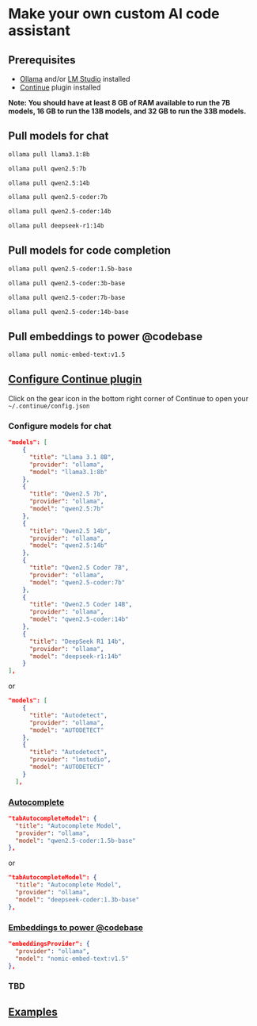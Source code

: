 # Make your own custom AI code assistant

## Prerequisites

* [Ollama](https://ollama.com) and/or [LM Studio](https://lmstudio.ai) installed
* [Continue](https://www.continue.dev) plugin installed

**Note: You should have at least 8 GB of RAM available to run the 7B models,
16 GB to run the 13B models, and 32 GB to run the 33B models.**

## Pull models for chat

```sh
ollama pull llama3.1:8b
```

```sh
ollama pull qwen2.5:7b
```

```sh
ollama pull qwen2.5:14b
```

```sh
ollama pull qwen2.5-coder:7b
```

```sh
ollama pull qwen2.5-coder:14b
```

```sh
ollama pull deepseek-r1:14b
```

## Pull models for code completion

```sh
ollama pull qwen2.5-coder:1.5b-base
```

```sh
ollama pull qwen2.5-coder:3b-base
```

```sh
ollama pull qwen2.5-coder:7b-base
```

```sh
ollama pull qwen2.5-coder:14b-base
```

## Pull embeddings to power @codebase

```sh
ollama pull nomic-embed-text:v1.5
```

## [Configure Continue plugin](https://docs.continue.dev/customize/overview#editing-configjson)

Click on the gear icon in the bottom right corner of Continue to open your `~/.continue/config.json`

### Configure models for chat

```json
"models": [
    {
      "title": "Llama 3.1 8B",
      "provider": "ollama",
      "model": "llama3.1:8b"
    },
    {
      "title": "Qwen2.5 7b",
      "provider": "ollama",
      "model": "qwen2.5:7b"
    },
    {
      "title": "Qwen2.5 14b",
      "provider": "ollama",
      "model": "qwen2.5:14b"
    },
    {
      "title": "Qwen2.5 Coder 7B",
      "provider": "ollama",
      "model": "qwen2.5-coder:7b"
    },
    {
      "title": "Qwen2.5 Coder 14B",
      "provider": "ollama",
      "model": "qwen2.5-coder:14b"
    },
    {
      "title": "DeepSeek R1 14b",
      "provider": "ollama",
      "model": "deepseek-r1:14b"
    }
],
```
or

```json
"models": [
    {
      "title": "Autodetect",
      "provider": "ollama",
      "model": "AUTODETECT"
    },
    {
      "title": "Autodetect",
      "provider": "lmstudio",
      "model": "AUTODETECT"
    }
  ],
  ```

### [Autocomplete](https://docs.continue.dev/customize/deep-dives/autocomplete#setting-up-with-ollama-default)

```json
"tabAutocompleteModel": {
  "title": "Autocomplete Model",
  "provider": "ollama",
  "model": "qwen2.5-coder:1.5b-base"
},
```

or

```json
"tabAutocompleteModel": {
  "title": "Autocomplete Model",
  "provider": "ollama",
  "model": "deepseek-coder:1.3b-base"
},
```

### [Embeddings to power @codebase](https://docs.continue.dev/customize/model-types/embeddings/)

```json
"embeddingsProvider": {
  "provider": "ollama",
  "model": "nomic-embed-text:v1.5"
},
```


### TBD

## [Examples](https://github.com/drafael/dotfiles/tree/master/.continue)
